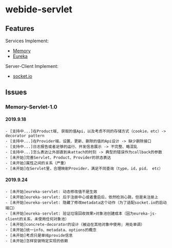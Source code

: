 # webide-servlet

## Features

Services Implement:

- [Memory](https://github.com/XyParaCrim/webide-servlet/tree/master/packages/servlet/eureka)
- [Eureka](https://github.com/XyParaCrim/webide-servlet/tree/master/packages/servlet/memory)

Server-Client Implement:

- [socket.io](https://github.com/XyParaCrim/webide-servlet/tree/master/packages/provider-product/socket-io)

## Issues

### Memory-Servlet-1.0

#### 2019.9.18

    - [支持中...]在Product端, 获取的值Api，以及考虑不同的存储方式（cookie，etc）-> decorator pattern
    - [支持中...]在Provider端，设置、更新、删除的值的Api设计 -> 缺少删除接口
    - [支持中...]日志报告或者足够的运行、开发信息展示 -> 不完整、略混乱
    - [支持中...]怎么表达让外部直到未attach的时刻 -> 典型的错误作为callback的参数
    - [未开始]完善Servlet、Product、Provider的状态表达
    - [未开始]属性之间的关系（严重）
    - [未开始]在Servlet里，合理映射Provider，满足不同查询（type，id，pid， etc）

#### 2019.9.24
    
    - [未开始]eureka-servlet: 动态修改值不是生效
    - [未开始]eureka-servlet: 后于注册中心或者重启后，依然检测心跳，但是未注册上
    - [未开始]eureka-servlet: 隐藏了修改metadata这个动作（为了适配socket.io的启动端口）
    - [未开始]eureka-servlet: 验证垃圾回收效果>对象池创建成本（因为eureka-js-client的关系，未使用任何对象池）
    - [未开始]concrete-decorator的设计（被迫在其他对象中使用; 用处单调）
    - [未开始]统一info、metadata、options的概念
    - [未开始]考虑只是单纯provide信息
    - [未开始]怎样安装特定实现的依赖